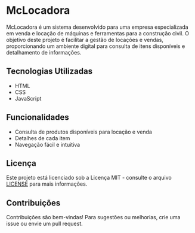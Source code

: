 # McLocadora

McLocadora é um sistema desenvolvido para uma empresa especializada em venda e locação de máquinas e ferramentas para a construção civil. O objetivo deste projeto é facilitar a gestão de locações e vendas, proporcionando um ambiente digital para consulta de itens disponíveis e detalhamento de informações.

## Tecnologias Utilizadas

- HTML
- CSS
- JavaScript

## Funcionalidades

- Consulta de produtos disponíveis para locação e venda
- Detalhes de cada item
- Navegação fácil e intuitiva

## Licença

Este projeto está licenciado sob a Licença MIT - consulte o arquivo [LICENSE](LICENSE) para mais informações.

## Contribuições

Contribuições são bem-vindas! Para sugestões ou melhorias, crie uma issue ou envie um pull request.
